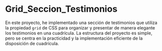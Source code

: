 # Grid_Seccion_Testimonios
En este proyecto, he implementado una sección de testimonios que utiliza la propiedad `grid` de CSS para organizar y presentar de manera elegante los testimonios en una cuadrícula. La estructura del proyecto es simple, pero se centra en la practicidad y la implementación eficiente de la disposición de cuadrícula.
